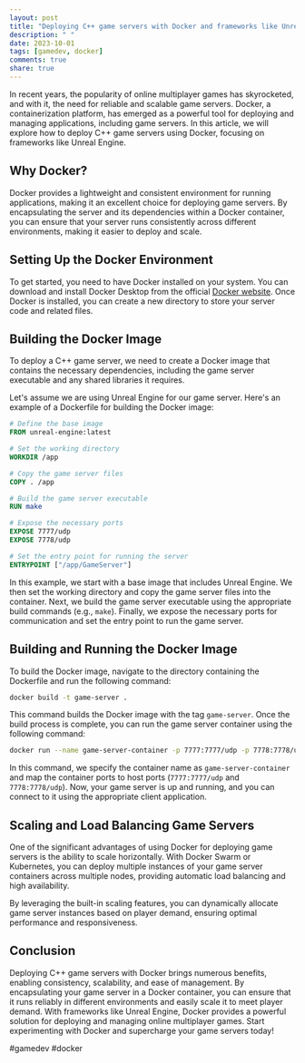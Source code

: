 ```yaml
---
layout: post
title: "Deploying C++ game servers with Docker and frameworks like Unreal Engine"
description: " "
date: 2023-10-01
tags: [gamedev, docker]
comments: true
share: true
---
```


In recent years, the popularity of online multiplayer games has skyrocketed, and with it, the need for reliable and scalable game servers. Docker, a containerization platform, has emerged as a powerful tool for deploying and managing applications, including game servers. In this article, we will explore how to deploy C++ game servers using Docker, focusing on frameworks like Unreal Engine.

## Why Docker?

Docker provides a lightweight and consistent environment for running applications, making it an excellent choice for deploying game servers. By encapsulating the server and its dependencies within a Docker container, you can ensure that your server runs consistently across different environments, making it easier to deploy and scale.

## Setting Up the Docker Environment

To get started, you need to have Docker installed on your system. You can download and install Docker Desktop from the official [Docker website](https://www.docker.com/products/docker-desktop). Once Docker is installed, you can create a new directory to store your server code and related files.

## Building the Docker Image

To deploy a C++ game server, we need to create a Docker image that contains the necessary dependencies, including the game server executable and any shared libraries it requires.

Let's assume we are using Unreal Engine for our game server. Here's an example of a Dockerfile for building the Docker image:

```Dockerfile
# Define the base image
FROM unreal-engine:latest

# Set the working directory
WORKDIR /app

# Copy the game server files
COPY . /app

# Build the game server executable
RUN make

# Expose the necessary ports
EXPOSE 7777/udp
EXPOSE 7778/udp

# Set the entry point for running the server
ENTRYPOINT ["/app/GameServer"]
```

In this example, we start with a base image that includes Unreal Engine. We then set the working directory and copy the game server files into the container. Next, we build the game server executable using the appropriate build commands (e.g., `make`). Finally, we expose the necessary ports for communication and set the entry point to run the game server.

## Building and Running the Docker Image

To build the Docker image, navigate to the directory containing the Dockerfile and run the following command:

```bash
docker build -t game-server .
```

This command builds the Docker image with the tag `game-server`. Once the build process is complete, you can run the game server container using the following command:

```bash
docker run --name game-server-container -p 7777:7777/udp -p 7778:7778/udp game-server
```

In this command, we specify the container name as `game-server-container` and map the container ports to host ports (`7777:7777/udp` and `7778:7778/udp`). Now, your game server is up and running, and you can connect to it using the appropriate client application.

## Scaling and Load Balancing Game Servers

One of the significant advantages of using Docker for deploying game servers is the ability to scale horizontally. With Docker Swarm or Kubernetes, you can deploy multiple instances of your game server containers across multiple nodes, providing automatic load balancing and high availability.

By leveraging the built-in scaling features, you can dynamically allocate game server instances based on player demand, ensuring optimal performance and responsiveness.

## Conclusion

Deploying C++ game servers with Docker brings numerous benefits, enabling consistency, scalability, and ease of management. By encapsulating your game server in a Docker container, you can ensure that it runs reliably in different environments and easily scale it to meet player demand. With frameworks like Unreal Engine, Docker provides a powerful solution for deploying and managing online multiplayer games. Start experimenting with Docker and supercharge your game servers today!

\#gamedev #docker
